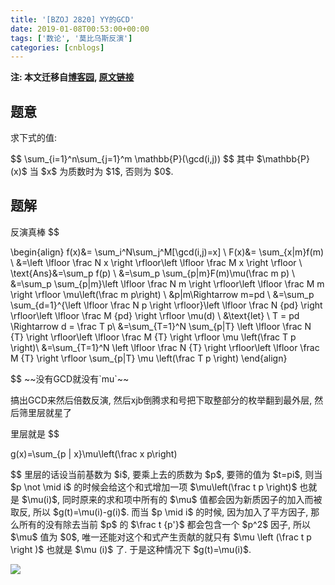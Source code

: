 ```yaml
---
title: '[BZOJ 2820] YY的GCD'
date: 2019-01-08T00:53:00+00:00
tags: ['数论', '莫比乌斯反演']
categories: [cnblogs]
---
```

**注: 本文迁移自[博客园](https://rvalue.cnblogs.com), [原文链接](http://www.cnblogs.com/rvalue/archive/2019/01/08/10236977.html)**

## 题意

求下式的值:

<div>
$$ \sum_{i=1}^n\sum_{j=1}^m \mathbb{P}(\gcd(i,j)) $$
其中 $\mathbb{P}(x)$ 当 $x$ 为质数时为 $1$, 否则为 $0$.

## 题解

反演真棒
$$
</div>

\begin{align}
f(x)&= \sum_i^N\sum_j^M[\gcd(i,j)=x] \\
F(x)&= \sum_{x|m}f(m) \\
&=\left \lfloor \frac N x \right \rfloor\left \lfloor \frac M x \right \rfloor \\
\text{Ans}&=\sum_p f(p) \\
&=\sum_p \sum_{p|m}F(m)\mu(\frac m p) \\
&=\sum_p \sum_{p|m}\left \lfloor \frac N m \right \rfloor\left \lfloor \frac M m \right \rfloor \mu\left(\frac m p\right) \\
&p|m\Rightarrow m=pd \\
&=\sum_p \sum_{d=1}^{\left \lfloor \frac N p \right \rfloor}\left \lfloor \frac N {pd} \right \rfloor\left \lfloor \frac M {pd} \right \rfloor \mu(d) \\
&\text{let} \ T = pd \Rightarrow d = \frac T p\\
&=\sum_{T=1}^N \sum_{p|T} \left \lfloor \frac N {T} \right \rfloor\left \lfloor \frac M {T} \right \rfloor \mu \left(\frac T p \right)\\
&=\sum_{T=1}^N \left \lfloor \frac N {T} \right \rfloor\left \lfloor \frac M {T} \right \rfloor \sum_{p|T} \mu \left(\frac T p \right)
\end{align}

<div>
$$
~~没有GCD就没有`mu`~~

搞出GCD来然后倍数反演, 然后xjb倒腾求和号把下取整部分的枚举翻到最外层, 然后筛里层就星了

里层就是
$$
</div>

g(x)=\sum_{p | x}\mu\left(\frac x p\right)

<div>
$$
里层的话设当前基数为 $i$, 要乘上去的质数为 $p$, 要筛的值为 $t=pi$, 则当 $p \not \mid i$ 的时候会给这个和式增加一项 $\mu\left(\frac t p \right)$ 也就是 $\mu(i)$, 同时原来的求和项中所有的 $\mu$ 值都会因为新质因子的加入而被取反, 所以 $g(t)=\mu(i)-g(i)$. 而当 $p \mid i$ 的时候, 因为加入了平方因子, 那么所有的没有除去当前 $p$ 的 $\frac t {p'}$ 都会包含一个 $p^2$ 因子, 所以 $\mu$ 值为 $0$, 唯一还能对这个和式产生贡献的就只有 $\mu \left (\frac t p \right )$ 也就是 $\mu (i)$ 了. 于是这种情况下 $g(t)=\mu(i)$.

![](https://pic.rvalue.moe/2021/08/02/00f599846a7c0.jpg)
